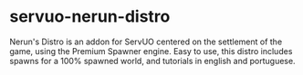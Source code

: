# servuo-nerun-distro
Nerun's Distro is an addon for ServUO centered on the settlement of the game, using the Premium Spawner engine. Easy to use, this distro includes spawns for a 100% spawned world, and tutorials in english and portuguese.
